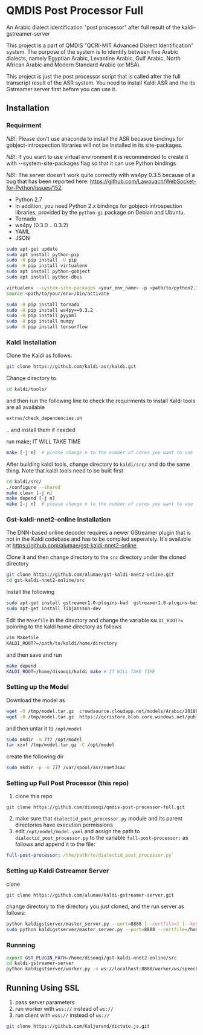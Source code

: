 # QMDIS Post Processor Full

An Arabic dialect identification "post processor" after full result of the kaldi-gstreamer-server

This project is a part of QMDIS "QCRI-MIT Advanced Dialect Identification" system. The purpose of the system is to identify between five Arabic dialects, namely Egyptian Arabic, Levantine Arabic, Gulf Arabic, North African Arabic and Modern Standard Arabic (or MSA). 

This project is just the post processor script that is called after the full transcript result of the ASR system. You need to install Kaldi ASR and the its Gstreamer server first before you can use it.  



Installation
------------

### Requirment
*NB!*: Please don't use anaconda to install the ASR becasue bindings for gobject-introspection libraries will not be installed in its site-packages.

*NB!*: If you want to use virtual environment it is recommended to create it with --system-site-packages flag so that it can use Python bindings

*NB!*: The server doesn't work quite correctly with ws4py 0.3.5 because of a bug that has been reported here: https://github.com/Lawouach/WebSocket-for-Python/issues/152.
* Python 2.7
* In addition, you need Python 2.x bindings for gobject-introspection libraries, provided by the `python-gi`
package on Debian and Ubuntu.
* Tornado 
* ws4py (0.3.0 .. 0.3.2)
* YAML
* JSON


```bash
sudo apt-get update
sudo apt install python-pip
sudo -H pip install -U pip
sudo -H pip install virtualenv
sudo apt install python-gobject
sudo apt install python-dbus
```

```bash
virtualenv --system-site-packages <your_env_name> -p <path/to/python2.7>
source <path/to/your/env>/bin/activate

sudo -H pip install tornado
sudo -H pip install ws4py==0.3.2
sudo -H pip install pyyaml
sudo -H pip install numpy
sudo -H pip install tensorflow
```
### Kaldi Installation
Clone the Kaldi as follows:
```bash
git clone https://github.com/kaldi-asr/kaldi.git
```
Change directory to
```bash
cd kaldi/tools/
```
and then run the following line to check the requirments to install Kaldi tools are all available
```bash
extras/check_dependencies.sh
```
.. and install them if needed

run make; IT WILL TAKE TIME 
```bash
make [-j n]  # please change n to the number of cores you want to use
```
After building kaldi tools, change directory to `kaldi/src/` and do the same thing. Note that kaldi tools need to be built first
```bash
cd kaldi/src/
./configure --shared
make clean [-j n] 
make depend [-j n] 
make [-j n]  # please change n to the number of cores you want to use
```
### Gst-kaldi-nnet2-online Installation
The DNN-based online decoder requires a newer GStreamer plugin that is not in the Kaldi codebase and has to be compiled seperately. It's available at https://github.com/alumae/gst-kaldi-nnet2-online. 

Clone it and then change directory to the `src` directory under the cloned directory
```bash
git clone https://github.com/alumae/gst-kaldi-nnet2-online.git
cd gst-kaldi-nnet2-online/src
```

Install the following
```bash
sudo apt-get install gstreamer1.0-plugins-bad  gstreamer1.0-plugins-base gstreamer1.0-plugins-good  gstreamer1.0-pulseaudio  gstreamer1.0-plugins-ugly  gstreamer1.0-tools libgstreamer1.0-dev
sudo apt-get install libjansson-dev
```

Edit the `Makefile` in the directory and change the variable `KALDI_ROOT?=` poinring to the kaldi home directory as follows
```bash
vim Makefile
KALDI_ROOT?=/path/to/kaldi/home/directory
```

and then save and run
```bash
make depend
KALDI_ROOT=/home/disooqi/kaldi make # IT WILL TAKE TIME 
```
### Setting up the Model
Download the model as
```bash
wget -O /tmp/model.tar.gz  crowdsource.cloudapp.net/models/Arabic/20180304/nnet3sac.tar.gz
wget -O /tmp/model.tar.gz  https://qcristore.blob.core.windows.net/public/asrlive/models/arabic/nnet3sac.tar.gz
```

and then untar it to `/opt/model`
```bash
sudo mkdir -m 777 /opt/model
tar xzvf /tmp/model.tar.gz -C /opt/model
```
create the following dir
```bash
sudo mkdir -p -m 777 /var/spool/asr/nnet3sac
```

### Setting up Full Post Processor (this repo)
1) clone this repo
```
git clone https://github.com/disooqi/qmdis-post-processor-full.git
```
2) make sure that `dialectid_post_processor.py` module and its parent directories have execution permissions
3) edit `/opt/model/model.yaml` and assign the path to `dialectid_post_processor.py` to the variable `full-post-processor:` as
    follows and append it to the file:
```yaml
full-post-processor: /the/path/to/dialectid_post_processor.py`
```
### Setting up Kaldi Gstreamer Server
clone 
```bash
git clone https://github.com/alumae/kaldi-gstreamer-server.git
```
change directory to the directory you just cloned, and the run server as follows:
```bash
python kaldigstserver/master_server.py --port=8888 [--certfile=] [--keyfile=]
sudo python kaldigstserver/master_server.py --port=8888 --certfile=/home/disooqi/qcri_certificate.pem --keyfile=/home/disooqi/qcri_key.pem
```
### Runnning
```bash
export GST_PLUGIN_PATH=/home/disooqi/gst-kaldi-nnet2-online/src
cd kaldi-gstreamer-server
python kaldigstserver/worker.py -u ws://localhost:8888/worker/ws/speech -c /opt/model/model.yaml
````
Running Using SSL
----------------
1) pass server parameters
2) run worker with `wss://` instead of `ws://`
3) run client with `wss://` instead of `ws://`


```bash
git clone https://github.com/Kaljurand/dictate.js.git
```
